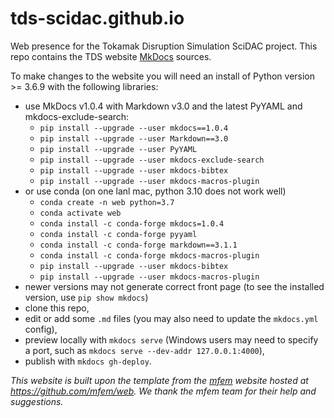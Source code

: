 # tds-scidac.github.io
Web presence for the Tokamak Disruption Simulation SciDAC project. This repo contains the TDS website [MkDocs](https://www.mkdocs.org/) sources.

To make changes to the website you will need an install of Python version >= 3.6.9 with the following libraries:

- use MkDocs v1.0.4 with Markdown v3.0 and the latest PyYAML and mkdocs-exclude-search:
  * `pip install --upgrade --user mkdocs==1.0.4`
  * `pip install --upgrade --user Markdown==3.0`
  * `pip install --upgrade --user PyYAML`
  * `pip install --upgrade --user mkdocs-exclude-search`
  * `pip install --upgrade --user mkdocs-bibtex`
  * `pip install --upgrade --user mkdocs-macros-plugin`
- or use conda (on one lanl mac, python 3.10 does not work well)
  * `conda create -n web python=3.7`
  * `conda activate web`
  * `conda install -c conda-forge mkdocs=1.0.4`
  * `conda install -c conda-forge pyyaml`
  * `conda install -c conda-forge markdown==3.1.1`
  * `conda install -c conda-forge mkdocs-macros-plugin`
  * `pip install --upgrade --user mkdocs-bibtex`
  * `pip install --upgrade --user mkdocs-macros-plugin`
- newer versions may not generate correct front page (to see the installed version, use `pip show mkdocs`)
- clone this repo,
- edit or add some `.md` files (you may also need to update the `mkdocs.yml` config),
- preview locally with `mkdocs serve` (Windows users may need to specify a port, such as `mkdocs serve --dev-addr 127.0.0.1:4000`),
- publish with `mkdocs gh-deploy`.

*This website is built upon the template from the [mfem](https://mfem.org) website hosted at https://github.com/mfem/web. We thank the mfem team for their help and suggestions.*
